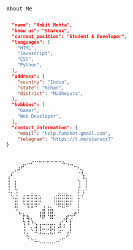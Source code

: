 <pre>About Me</pre>

```json

  "name": "Ankit Mehta",
  "know us": "Starexx",
  "current_position": "Student & Developer",
  "languages": [
    "HTML",
    "Javascript",
    "CSS",
    "Python",
  ],
  "address": {
    "country": "India",
    "state": "Bihar",
    "district": "Madhepura",
  },
  "hobbies": [
    "Gamer",
    "Web Developer",
  ],
  "contact_information": {
    "email": "help.famshot.gmail.com",
    "telegram": "https://t.me/starexx7"
}
```





<pre>

     ⣀⠤⠔⠒⠒⠒⠒⠒⠒⠒⠦⢄⣀⠀⠀⠀⠀
  ⢀⡴⠋⠀⠀⠀⠀⠀⠀⠀⠀⠀⠀⠀⠀⠈⠑⢄⠀⠀
⢀⠎⠀⠀⠀⠀⠀⠀⠀⠀⠀⠀⠀⠀⠀⠀⠀⠀⠈⢣⠀
⢸⠀⡄⠀⠀⠀⠀⠀⠀⠀⠀⠀⠀⠀⠀⠀⠀⠀⢢⠈⡇
⢸⠀⣇⠀⠀⠀⠀⠀⠀⠀⠀⠀⠀⠀⠀⠀⠀⠀⡼⠀⡇
⠘⡆⢸⠀⢀⣀⣤⣄⡀⠀⠀⠀⢀⣤⣤⣄⡀⠀⡇⡸⠀
⠀⠘⣾⠀⣿⣿⣿⣿⣿⠀⠀⠀⣿⣿⣿⣿⣿⠀⡗⠁⠀
⠀⠀⣿⠀⠙⢿⣿⠿⠃⢠⢠⡀⠙⠿⣿⠿⠃⠀⡇⠀⠀
⠀⠀⠘⣄⡀⠀⠀⠀⢠⣿⢸⣿⠀⠀⠀⠀⠀⣠⠇⠀⠀
⠀⠀⠀⠀⡏⢷⡄⠀⠘⠟⠈⠿⠁⠀⢠⡞⡹⠁⠀⠀⠀
⠀⠀⠀⠀⢹⠸⠘⢢⢠⠤⠤⡤⡄⢰⢡⠁⡇⠀⠀⠀⠀
⠀⠀⠀⠀⢸⠀⠣⣹⢸⠒⠒⡗⡇⣩⠌⢀⡇⠀⠀⠀⠀
⠀⠀⠀⠀⠈⢧⡀⠀⠉⠉⠉⠉⠁⠀⣀⠜⠀⠀⠀⠀⠀
⠀⠀⠀⠀⠀⠀⠉⠓⠢⠤⠤⠤⠔⠊⠁⠀⠀⠀⠀⠀⠀⠀
